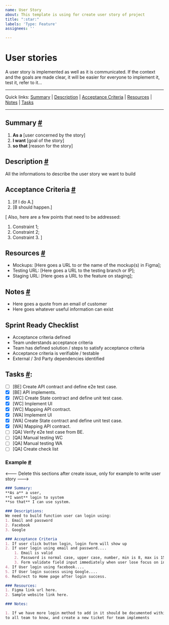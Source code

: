```yaml
---
name: User Story
about: This template is using for create user story of project
title: ":star:"
labels: 'Type: Feature'
assignees: ''

---
```


# User stories

A user story is implemented as well as it is communicated.
If the context and the goals are made clear, it will be easier for everyone to implement it, test it, refer to it…

---

Quick links: [Summary](#summary) | [Description](#description) | [Acceptance Criteria](#acceptance-criteria) | [Resources](#resources) | [Notes](#notes) | [Tasks](#tasks) 

---

## Summary <a href="#summary" id="summary">#</a>

1. **As a** [user concerned by the story]
2. **I want** [goal of the story]
3. **so that** [reason for the story]

## Description <a href="#description" id="description">#</a>

All the informations to describe the user story we want to build

## Acceptance Criteria <a href="#acceptance-criteria" id="acceptance-criteria">#</a>

1. [If I do A.]
2. [B should happen.]

[
Also, here are a few points that need to be addressed:

1. Constraint 1;
1. Constraint 2;
1. Constraint 3.
]

## Resources <a href="#resources" id="resources">#</a>

* Mockups: [Here goes a URL to or the name of the mockup(s) in Figma];
* Testing URL: [Here goes a URL to the testing branch or IP];
* Staging URL: [Here goes a URL to the feature on staging];

## Notes <a href="#notes" id="notes">#</a>

* Here goes a quote from an email of customer
* Here goes whatever useful information can exist

## Sprint Ready Checklist
- Acceptance criteria defined 
- Team understands acceptance criteria 
- Team has defined solution / steps to satisfy acceptance criteria 
- Acceptance criteria is verifiable / testable 
- External / 3rd Party dependencies identified

## Tasks <a href="#tasks" id="tasks">#</a>:
- [ ] [BE] Create API contract and define e2e test case.
- [x] [BE] API implements. 
- [x] [WC] Create State contract and define unit test case.
- [x] [WC] Implement UI
- [x] [WC] Mapping API contract. 
- [x] [WA] Implement UI
- [x] [WA] Create State contract and define unit test case.
- [x] [WA] Mapping API contract.
- [ ] [QA] Verify e2e test case from BE.
- [ ] [QA] Manual testing WC
- [ ] [QA] Manual testing WA
- [ ] [QA] Create check list

### Example <a href="#example" id="example">#</a>
<--- Delete this sections after create issue, only for example to write user story --->

```markdown
### Summary:
**As a** a user,
**I want** login to system
**so that** I can use system.

### Descriptions:
We need to build function user can login using:
1. Email and password
2. Facebook
3. Google

### Acceptance Criteria
1. If user click button login, login form will show up 
2. If user login using email and password....
    1. Email is valid
    2. Password is normal case, upper case, number, min is 8, max is 15 characters
    3. Form validate field input immediately when user lose focus on input fields.
4. If User login using facebook....
5. If User login success using Google....
6. Redirect to Home page after login success.

### Resources:
1. Figma link url here.
2. Sample website link here.

### Notes:

1. If we have more login method to add in it should be documented within that issue (not in the comments) and notify
to all team to know, and create a new ticket for team implements
```
